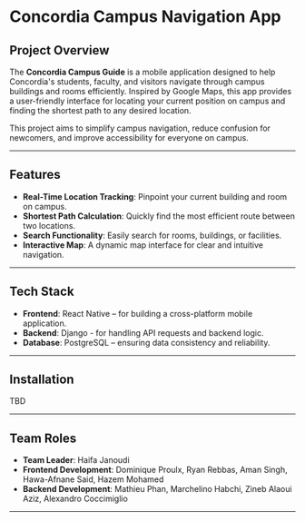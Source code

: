 # Concordia Campus Navigation App

## Project Overview  
The **Concordia Campus Guide** is a mobile application designed to help Concordia's students, faculty, and visitors navigate through campus buildings and rooms efficiently. Inspired by Google Maps, this app provides a user-friendly interface for locating your current position on campus and finding the shortest path to any desired location.  

This project aims to simplify campus navigation, reduce confusion for newcomers, and improve accessibility for everyone on campus.  

---

## Features  
- **Real-Time Location Tracking**: Pinpoint your current building and room on campus.  
- **Shortest Path Calculation**: Quickly find the most efficient route between two locations.  
- **Search Functionality**: Easily search for rooms, buildings, or facilities.  
- **Interactive Map**: A dynamic map interface for clear and intuitive navigation.  

---

## Tech Stack  
- **Frontend**: React Native – for building a cross-platform mobile application.  
- **Backend**: Django - for handling API requests and backend logic.  
- **Database**: PostgreSQL – ensuring data consistency and reliability.  

---

## Installation  
TBD

---

## Team Roles  
- **Team Leader**: Haifa Janoudi  
- **Frontend Development**: Dominique Proulx, Ryan Rebbas, Aman Singh, Hawa-Afnane Said, Hazem Mohamed 
- **Backend Development**: Mathieu Phan, Marchelino Habchi, Zineb Alaoui Aziz, Alexandro Coccimiglio 

---
